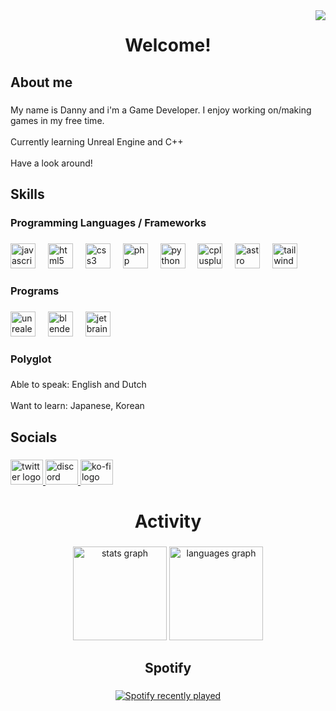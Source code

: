 <img align="right" src="https://visitor-badge.laobi.icu/badge?page_id=KamiDanji.KamiDanji&left_color=coral&right_color=purple&left_text=Visitors"  />

###

<h1 align="center">Welcome!</h1>

###

<h2 align="left">About me</h2>

###

<p align="left">My name is Danny and i'm a Game Developer. I enjoy working on/making games in my free time.<br><br>Currently learning Unreal Engine and C++<br><br>Have a look around!</p>

###

<h2 align="left">Skills</h2>

###

<h3 align="left">Programming Languages / Frameworks</h3>

###

<div align="left">
  <img src="https://cdn.jsdelivr.net/gh/devicons/devicon/icons/javascript/javascript-original.svg" height="40" alt="javascript logo"  />
  <img width="12" />
  <img src="https://cdn.jsdelivr.net/gh/devicons/devicon/icons/html5/html5-original.svg" height="40" alt="html5 logo"  />
  <img width="12" />
  <img src="https://cdn.jsdelivr.net/gh/devicons/devicon/icons/css3/css3-original.svg" height="40" alt="css3 logo"  />
  <img width="12" />
  <img src="https://skillicons.dev/icons?i=php" height="40" alt="php logo"  />
  <img width="12" />
  <img src="https://skillicons.dev/icons?i=py" height="40" alt="python logo"  />
  <img width="12" />
  <img src="https://skillicons.dev/icons?i=cpp" height="40" alt="cplusplus logo"  />
  <img width="12" />
  <img src="https://cdn.simpleicons.org/astro/FF5D01" height="40" alt="astro logo"  />
  <img width="12" />
  <img src="https://cdn.jsdelivr.net/gh/devicons/devicon/icons/tailwindcss/tailwindcss-original-wordmark.svg" height="40" alt="tailwindcss logo"  />
</div>

###

<h3 align="left">Programs</h3>

###

<div align="left">
  <img src="https://skillicons.dev/icons?i=unreal" height="40" alt="unrealengine logo"  />
  <img width="12" />
  <img src="https://skillicons.dev/icons?i=blender" height="40" alt="blender logo"  />
  <img width="12" />
  <img src="https://cdn.jsdelivr.net/gh/devicons/devicon/icons/jetbrains/jetbrains-original.svg" height="40" alt="jetbrains logo"  />
</div>

###

<h3 align="left">Polyglot</h3>

###

<p align="left">Able to speak: English and Dutch<br><br>Want to learn: Japanese, Korean</p>

###

<h2 align="left">Socials</h2>

###

<div align="left">
  <a href="https://x.com/KamiDanji" target="_blank">
    <img src="https://raw.githubusercontent.com/maurodesouza/profile-readme-generator/master/src/assets/icons/social/twitter/default.svg" width="52" height="40" alt="twitter logo"  />
  </a>
  <a href="http://discordapp.com/users/503840448004096001" target="_blank">
    <img src="https://raw.githubusercontent.com/maurodesouza/profile-readme-generator/master/src/assets/icons/social/discord/default.svg" width="52" height="40" alt="discord logo"  />
  </a>
  <a href="https://ko-fi.com/kamidanji" target="_blank">
    <img src="https://raw.githubusercontent.com/maurodesouza/profile-readme-generator/master/src/assets/icons/social/ko-fi/default.svg" width="52" height="40" alt="ko-fi logo"  />
  </a>
</div>

###

<h1 align="center">Activity</h1>

###

<div align="center">
  <img src="https://github-readme-stats.vercel.app/api?username=KamiDanji&hide_title=false&hide_rank=false&show_icons=true&include_all_commits=true&count_private=true&disable_animations=false&theme=aura&locale=en&hide_border=false&order=1" height="150" alt="stats graph"  />
  <img src="https://github-readme-stats.vercel.app/api/top-langs?username=KamiDanji&locale=en&hide_title=false&layout=compact&card_width=320&langs_count=5&theme=aura&hide_border=false&order=2" height="150" alt="languages graph"  />
</div>

###

<h2 align="center">Spotify</h2>

###

<div align="center">
  <a href="https://open.spotify.com/user/rztves8z6e5ctzil9ory23qtg">
    <img src="https://spotify-recently-played-readme.vercel.app/api?user=rztves8z6e5ctzil9ory23qtg&count=5&unique=true" alt="Spotify recently played"  />
  </a>
</div>

###
